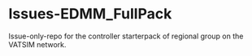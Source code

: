 # Issues-EDMM_FullPack
Issue-only-repo for the controller starterpack of regional group on the VATSIM network.
